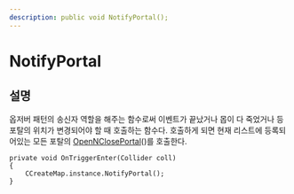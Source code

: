 ```yaml
---
description: public void NotifyPortal();
---
```


# NotifyPortal

## 설명 

옵저버 패턴의 송신자 역할을 해주는 함수로써 이벤트가 끝났거나 몹이 다 죽었거나 등 포탈의 위치가 변경되어야 할 때 호출하는 함수다. 호출하게 되면 현재 리스트에 등록되어있는 모든 포탈의 [OpenNClosePortal](../cportal.md)\(\)를 호출한다. 

```text
private void OnTriggerEnter(Collider coll)
{
    CCreateMap.instance.NotifyPortal();
}
```



